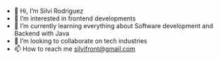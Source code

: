 - 👋 Hi, I’m Silvi Rodriguez
- 👀 I’m interested in frontend developments
- 🌱 I’m currently learning everything about Software development and Backend with Java
- 💞️ I’m looking to collaborate on tech industries
- 📫 How to reach me silvifront@gmail.com

<!---
silvifront/silvifront is a ✨ special ✨ repository because its `README.md` (this file) appears on your GitHub profile.
You can click the Preview link to take a look at your changes.
--->
